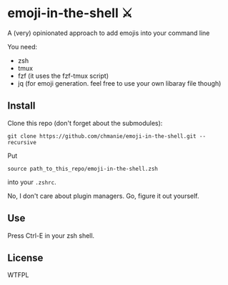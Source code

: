 # emoji-in-the-shell ⚔️

A (very) opinionated approach to add emojis into your command line

You need:

- zsh
- tmux
- fzf (it uses the fzf-tmux script)
- jq (for emoji generation. feel free to use your own libaray file though)

## Install

Clone this repo (don't forget about the submodules):

```
git clone https://github.com/chmanie/emoji-in-the-shell.git --recursive
```


Put 

```
source path_to_this_repo/emoji-in-the-shell.zsh
```

into your `.zshrc`.

No, I don't care about plugin managers. Go, figure it out yourself.

## Use

Press Ctrl-E in your zsh shell.

## License

WTFPL
